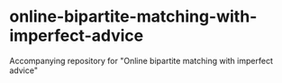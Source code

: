 # online-bipartite-matching-with-imperfect-advice
Accompanying repository for "Online bipartite matching with imperfect advice"
